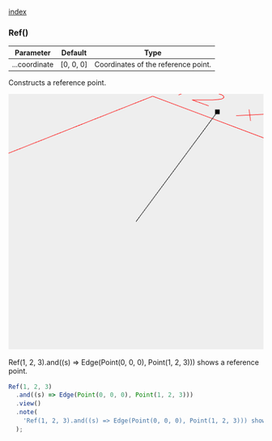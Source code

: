 [index](../../nb/api/index.md)
### Ref()
Parameter|Default|Type
---|---|---
...coordinate|[0, 0, 0]|Coordinates of the reference point.

Constructs a reference point.

![Image](Ref.md.$2.png)

Ref(1, 2, 3).and((s) => Edge(Point(0, 0, 0), Point(1, 2, 3))) shows a reference point.

```JavaScript
Ref(1, 2, 3)
  .and((s) => Edge(Point(0, 0, 0), Point(1, 2, 3)))
  .view()
  .note(
    'Ref(1, 2, 3).and((s) => Edge(Point(0, 0, 0), Point(1, 2, 3))) shows a reference point.'
  );
```
